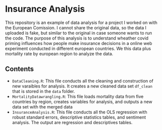 # Insurance Analysis

This repository is an example of data analysis for a project I worked on with the European Comission.
I cannot share the original data, so the data I uploaded is fake, but similar to the original in case someone wants to run the code.
The purpose of this analysis is to understand wheather covid priming influences how people make insurance decisions in a online web experiment conducted in 
different european countries. We this data plus mortality rate by european region to analyze the data.

## Contents

* `DataCleaning.R`: This file conducts all the cleaning and construction of new varaibles for analysis. It creates a new cleaned data set `df_clean` that is stored in the `data` folder.
* `MortalityDatawrangling.R`: This file loads mortality data from five countries by region, creates variables for analysis, and outputs a new data set with the merged data
* `InsuranceAnalysis.R`: This file conducts all the OLS regression with robust standard errors, descriptive statistics tables, and sentiment analysis. The output are regression and descriptives tables.
